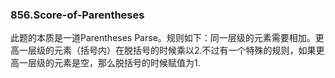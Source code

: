 ### 856.Score-of-Parentheses

此题的本质是一道Parentheses Parse。规则如下：同一层级的元素需要相加。更高一层级的元素（括号内）在脱括号的时候乘以2.不过有一个特殊的规则，如果更高一层级的元素是空，那么脱括号的时候赋值为1.
